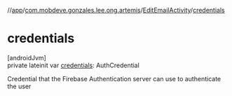 //[app](../../../index.md)/[com.mobdeve.gonzales.lee.ong.artemis](../index.md)/[EditEmailActivity](index.md)/[credentials](credentials.md)

# credentials

[androidJvm]\
private lateinit var [credentials](credentials.md): AuthCredential

Credential that the Firebase Authentication server can use to authenticate the user
